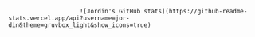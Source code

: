                         ![Jordin's GitHub stats](https://github-readme-stats.vercel.app/api?username=jor-din&theme=gruvbox_light&show_icons=true)

